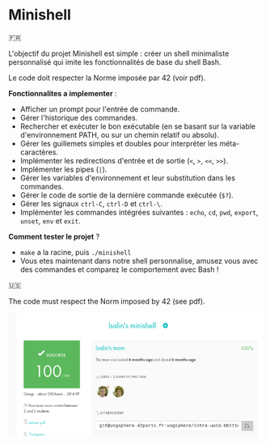 # Minishell

🇫🇷

L'objectif du projet Minishell est simple : créer un shell minimaliste personnalisé qui imite les fonctionnalités de base du shell Bash.

Le code doit respecter la Norme imposée par 42 (voir pdf).

__Fonctionnalites a implementer__ :

* Afficher un prompt pour l'entrée de commande.
* Gérer l'historique des commandes.
* Rechercher et exécuter le bon exécutable (en se basant sur la variable d'environnement PATH, ou sur un chemin relatif ou absolu).
* Gérer les guillemets simples et doubles pour interpréter les méta-caractères.
* Implémenter les redirections d'entrée et de sortie (`<`, `>`, `<<`, `>>`).
* Implémenter les pipes (`|`).
* Gérer les variables d'environnement et leur substitution dans les commandes.
* Gérer le code de sortie de la dernière commande exécutée (`$?`).
* Gérer les signaux `ctrl-C`, `ctrl-D` et `ctrl-\`.
* Implémenter les commandes intégrées suivantes : `echo`, `cd`, `pwd`, `export`, `unset`, `env` et `exit`.

__Comment tester le projet__ ?
* `make` a la racine, puis `./minishell`
* Vous etes maintenant dans notre shell personnalise, amusez vous avec des commandes et comparez le comportement avec Bash !

🇺🇸

The code must respect the Norm imposed by 42 (see pdf).

![Rating](rating.png)
